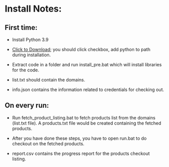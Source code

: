 # Install Notes:

## First time:

- Install Python 3.9 

- [Click to Download](https://www.python.org/ftp/python/3.8.7/python-3.8.7-embed-amd64.zip); you should click checkbox, add python to path during installation. 

- Extract code in a folder and run install_pre.bat which will install libraries for the code.

- list.txt should contain the domains.

- info.json contains the information related to credentials for checking out.

## On every run:

- Run fetch_product_listing.bat to fetch products list from the domains (list.txt file). A products.txt file would be created containing the fetched products.
  
- After you have done these steps, you have to open run.bat to do checkout on the fetched products.

- report.csv contains the progress report for the products checkout listing.

